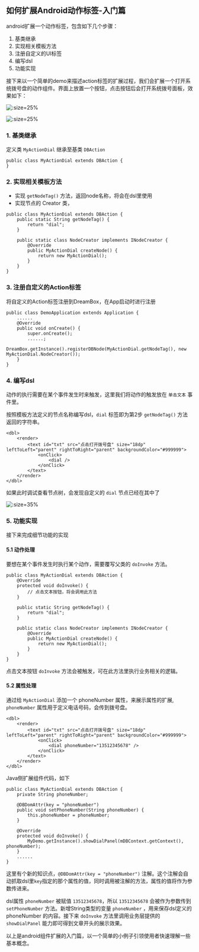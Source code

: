 ## 如何扩展Android动作标签-入门篇

android扩展一个动作标签，包含如下几个步骤：
1. 基类继承
2. 实现相关模板方法
3. 注册自定义的UI标签
4. 编写dsl
5. 功能实现

接下来以一个简单的demo来描述action标签的扩展过程，我们会扩展一个打开系统拨号盘的动作组件。界面上放置一个按钮，点击按钮后会打开系统拨号面板，效果如下：

![](../../assets/db_extension_06.png ':size=25%')

![](../../assets/db_extension_07.png ':size=25%')

### 1. 基类继承
定义类 `MyActionDial` 继承至基类 `DBAction`
```
public class MyActionDial extends DBAction {
}
```

### 2. 实现相关模板方法
- 实现 `getNodeTag()` 方法，返回node名称，将会在dsl里使用
- 实现节点的 Creator 类，

```
public class MyActionDial extends DBAction {
    public static String getNodeTag() {
        return "dial";
    }

    public static class NodeCreator implements INodeCreator {
        @Override
        public MyActionDial createNode() {
            return new MyActionDial();
        }
    }
}
```

### 3. 注册自定义的Action标签
将自定义的Action标签注册到DreamBox，在App启动时进行注册
```
public class DemoApplication extends Application {
	......
    @Override
    public void onCreate() {
        super.onCreate();
        ......;
        DreamBox.getInstance().registerDBNode(MyActionDial.getNodeTag(), new MyActionDial.NodeCreator());
    }
}
```

### 4. 编写dsl
动作的执行需要在某个事件发生时来触发，这里我们将动作的触发放在 `单击文本` 事件里。

按照模板方法定义的节点名称编写dsl，`dial` 标签即为第2步 `getNodeTag()` 方法返回的字符串。
```
<dbl>
    <render>
        <text id="txt" src="点击打开拨号盘" size="18dp" leftToLeft="parent" rightToRight="parent" backgroundColor="#999999">
            <onClick>
                <dial />
            </onClick>
        </text>
    </render>
</dbl>
```

如果此时调试查看节点树，会发现自定义的 `dial` 节点已经在其中了

![](../../assets/db_extension_08.png ':size=35%')

### 5. 功能实现
接下来完成细节功能的实现

#### 5.1 动作处理
要想在某个事件发生时执行某个动作，需要覆写父类的 `doInvoke` 方法。
```
public class MyActionDial extends DBAction {
    @Override
    protected void doInvoke() {
        // 点击文本按钮，将会调用此方法
    }

    public static String getNodeTag() {
        return "dial";
    }

    public static class NodeCreator implements INodeCreator {
        @Override
        public MyActionDial createNode() {
            return new MyActionDial();
        }
    }
}
```

点击文本按钮 `doInvoke` 方法会被触发，可在此方法里执行业务相关的逻辑。

#### 5.2 属性处理
通过给 `MyActionDial` 添加一个 phoneNumber 属性，来展示属性的扩展, `phoneNumber` 属性用于定义电话号码，会传到拨号盘。

```
<dbl>
    <render>
        <text id="txt" src="点击打开拨号盘" size="18dp" leftToLeft="parent" rightToRight="parent" backgroundColor="#999999">
            <onClick>
                <dial phoneNumber="13512345678" />
            </onClick>
        </text>
    </render>
</dbl>
```

Java侧扩展组件代码，如下
```
public class MyActionDial extends DBAction {
    private String phoneNumber;

    @DBDomAttr(key = "phoneNumber")
    public void setPhoneNumber(String phoneNumber) {
        this.phoneNumber = phoneNumber;
    }

    @Override
    protected void doInvoke() {
        MyDemo.getInstance().showDialPanel(mDBContext.getContext(), phoneNumber);
    }
	......
}
```

这里有个新的知识点，`@DBDomAttr(key = "phoneNumber")` 注解。这个注解会自动抓取dsl里`key`指定的那个属性的值，同时调用被注解的方法，属性的值将作为参数传进来。

dsl属性 `phoneNumber` 被赋值 `13512345678`，所以 `13512345678` 会被作为参数传到 `setPhoneNumber` 方法。新增String类型的变量 `phoneNumber` ，用来保存dsl定义的 phoneNumber 的内容。接下来 `doInvoke` 方法里调用业务层提供的 `showDialPanel` 能力即可得到文章开头的展示效果。

以上是android组件扩展的入门篇，以一个简单的小例子引领使用者快速理解一些基本概念。